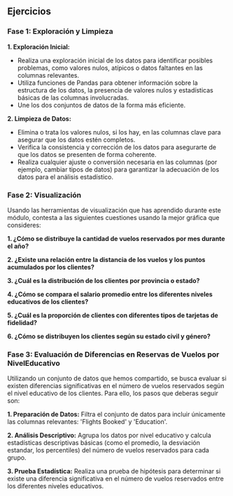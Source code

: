 ## Ejercicios

### Fase 1: Exploración y Limpieza
**1. Exploración Inicial:**
- Realiza una exploración inicial de los datos para identificar posibles problemas, como valores nulos, atípicos o datos faltantes en las columnas relevantes.
- Utiliza funciones de Pandas para obtener información sobre la estructura de los datos, la presencia de valores nulos y estadísticas básicas de las columnas involucradas.
- Une los dos conjuntos de datos de la forma más eficiente.

**2. Limpieza de Datos:**
- Elimina o trata los valores nulos, si los hay, en las columnas clave para asegurar que los datos estén completos.
- Verifica la consistencia y corrección de los datos para asegurarte de que los datos se presenten de forma coherente.
- Realiza cualquier ajuste o conversión necesaria en las columnas (por ejemplo, cambiar tipos de datos) para garantizar la adecuación de los datos para el análisis estadístico.


### Fase 2: Visualización
Usando las herramientas de visualización que has aprendido durante este módulo, contesta a las siguientes cuestiones usando la mejor gráfica que consideres:

**1. ¿Cómo se distribuye la cantidad de vuelos reservados por mes durante el año?**

**2. ¿Existe una relación entre la distancia de los vuelos y los puntos acumulados por los clientes?**

**3. ¿Cuál es la distribución de los clientes por provincia o estado?**

**4. ¿Cómo se compara el salario promedio entre los diferentes niveles educativos de los clientes?**

**5. ¿Cuál es la proporción de clientes con diferentes tipos de tarjetas de fidelidad?**

**6. ¿Cómo se distribuyen los clientes según su estado civil y género?**

### Fase 3: Evaluación de Diferencias en Reservas de Vuelos por NivelEducativo
Utilizando un conjunto de datos que hemos compartido, se busca evaluar si existen diferencias significativas en el número de vuelos reservados según el nivel educativo de los clientes. Para ello, los pasos que deberas seguir son:

**1. Preparación de Datos:**
Filtra el conjunto de datos para incluir únicamente las columnas relevantes: 'Flights Booked' y 'Education'.

**2. Análisis Descriptivo:**
Agrupa los datos por nivel educativo y calcula estadísticas descriptivas básicas (como el promedio, la desviación estandar, los percentiles) del número de vuelos reservados para cada grupo.

**3. Prueba Estadística:**
Realiza una prueba de hipótesis para determinar si existe una diferencia significativa en el número de vuelos reservados entre los diferentes niveles educativos.
